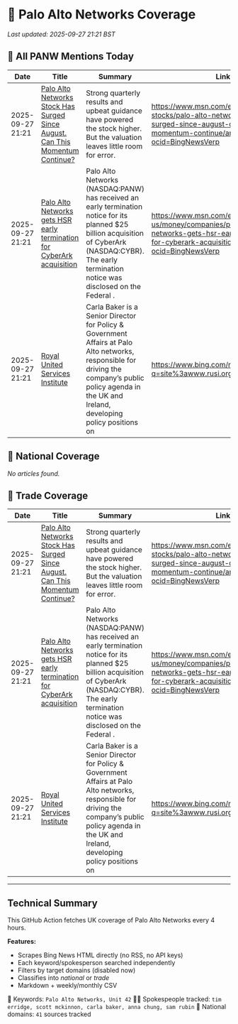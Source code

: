 # 🔐 Palo Alto Networks Coverage

_Last updated: 2025-09-27 21:21 BST_

## 📌 All PANW Mentions Today

| Date | Title | Summary | Link |
|------|--------|---------|------|
| 2025-09-27 21:21 | [Palo Alto Networks Stock Has Surged Since August. Can This Momentum Continue?](https://www.msn.com/en-us/money/top-stocks/palo-alto-networks-stock-has-surged-since-august-can-this-momentum-continue/ar-AA1NqtPG?ocid=BingNewsVerp) | Strong quarterly results and upbeat guidance have powered the stock higher. But the valuation leaves little room for error. | https://www.msn.com/en-us/money/top-stocks/palo-alto-networks-stock-has-surged-since-august-can-this-momentum-continue/ar-AA1NqtPG?ocid=BingNewsVerp |
| 2025-09-27 21:21 | [Palo Alto Networks gets HSR early termination for CyberArk acquisition](https://www.msn.com/en-us/money/companies/palo-alto-networks-gets-hsr-early-termination-for-cyberark-acquisition/ar-AA1Nim64?ocid=BingNewsVerp) | Palo Alto Networks (NASDAQ:PANW) has received an early termination notice for its planned $25 billion acquisition of CyberArk (NASDAQ:CYBR). The early termination notice was disclosed on the Federal . | https://www.msn.com/en-us/money/companies/palo-alto-networks-gets-hsr-early-termination-for-cyberark-acquisition/ar-AA1Nim64?ocid=BingNewsVerp |
| 2025-09-27 21:21 | [Royal United Services Institute](https://www.bing.com/news/search?q=site%3awww.rusi.org&FORM=NWBCLM) | Carla Baker is a Senior Director for Policy & Government Affairs at Palo Alto networks, responsible for driving the company’s public policy agenda in the UK and Ireland, developing policy positions on | https://www.bing.com/news/search?q=site%3awww.rusi.org&FORM=NWBCLM |

## 📰 National Coverage

_No articles found._

## 📘 Trade Coverage

| Date | Title | Summary | Link |
|------|--------|---------|------|
| 2025-09-27 21:21 | [Palo Alto Networks Stock Has Surged Since August. Can This Momentum Continue?](https://www.msn.com/en-us/money/top-stocks/palo-alto-networks-stock-has-surged-since-august-can-this-momentum-continue/ar-AA1NqtPG?ocid=BingNewsVerp) | Strong quarterly results and upbeat guidance have powered the stock higher. But the valuation leaves little room for error. | https://www.msn.com/en-us/money/top-stocks/palo-alto-networks-stock-has-surged-since-august-can-this-momentum-continue/ar-AA1NqtPG?ocid=BingNewsVerp |
| 2025-09-27 21:21 | [Palo Alto Networks gets HSR early termination for CyberArk acquisition](https://www.msn.com/en-us/money/companies/palo-alto-networks-gets-hsr-early-termination-for-cyberark-acquisition/ar-AA1Nim64?ocid=BingNewsVerp) | Palo Alto Networks (NASDAQ:PANW) has received an early termination notice for its planned $25 billion acquisition of CyberArk (NASDAQ:CYBR). The early termination notice was disclosed on the Federal . | https://www.msn.com/en-us/money/companies/palo-alto-networks-gets-hsr-early-termination-for-cyberark-acquisition/ar-AA1Nim64?ocid=BingNewsVerp |
| 2025-09-27 21:21 | [Royal United Services Institute](https://www.bing.com/news/search?q=site%3awww.rusi.org&FORM=NWBCLM) | Carla Baker is a Senior Director for Policy & Government Affairs at Palo Alto networks, responsible for driving the company’s public policy agenda in the UK and Ireland, developing policy positions on | https://www.bing.com/news/search?q=site%3awww.rusi.org&FORM=NWBCLM |


---

## Technical Summary

This GitHub Action fetches UK coverage of Palo Alto Networks every 4 hours.

**Features:**
- Scrapes Bing News HTML directly (no RSS, no API keys)
- Each keyword/spokesperson searched independently
- Filters by target domains (disabled now)
- Classifies into _national_ or _trade_
- Markdown + weekly/monthly CSV

📌 Keywords: `Palo Alto Networks, Unit 42`
🧑‍💼 Spokespeople tracked: `tim erridge, scott mckinnon, carla baker, anna chung, sam rubin`
📰 National domains: `41` sources tracked

